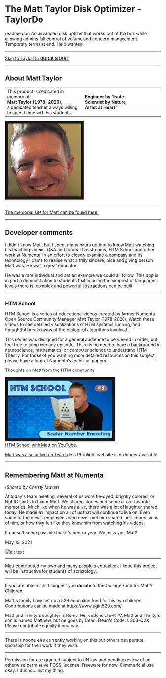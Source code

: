 # The Matt Taylor Disk Optimizer - TaylorDo 
readme doc
An advanced disk optizer that works out of the box while allowing admins full control of volume and concern management. Temporary terms at end. Help wanted.
___

[Skip to TaylorDo **QUICK START**](QuickStart.md)
___
## About Matt Taylor

<table>
<tr>
<td width="50%">
This product is dedicated in memory of:<br \><b>Matt Taylor (1978-2020)</b>, <br \>a dedicated teacher always willing to spend time with his students.
</td>
<td>
<b>Engineer by Trade,<br />Scientist by Nature,<br />Artist at Heart"</b><br />
</td>
</tr>
</table>

<img src="..\Resources\Page\Taylor_Pic_-_DonnaDubinsky.png" 
alt="Thumbnail of Matt on YouTube" border="10" />
___

[The memorial site for Matt can be found here.](https://www.forevermissed.com/matthew-taylor/about) <br />
___

## Developer comments
I didn't know Matt, but I spent many hours getting to know Matt watching his teaching videos, Q&A and tutorial live streams, HTM School and other work at Numenta. In an effort to closely examine a company and its technology I came to realise what a truly sincere, nice and giving person Matt was. He was a great educator.

He was a rare individual and set an example we could all follow. This app is in part a demonstration to students that in using the simplest of languages levels there is, complex and powerful abstractions can be built.
___
### HTM School

HTM School is a series of educational videos created by former Numenta Open Source Community Manager Matt Taylor (1978-2020). Watch these videos to see detailed visualizations of HTM systems running, and thoughtful breakdowns of the biological algorithms involved.

This series was designed for a general audience to be viewed in order, but feel free to jump into any episode. There is no need to have a background in neuroscience, mathematics, or computer science to understand HTM Theory. For those of you wanting more detailed resources on this subject, please have a look at Numenta’s technical papers.

[Thoughts on Matt from the HTM community](https://discourse.numenta.org/t/message-from-numenta-ceo-donna-dubinsky-regarding-matt-taylor/7524)

<a href="https://www.youtube.com/c/NumentaTheory" target="_blank">
<img src="..\Resources\Page\HTM_School_Ep5_Thumbnail_YouTube_hqdefault.png" 
alt="Thumbnail of Matt on YouTube" width="336" height="188" border="10" /></a><br />
<a href="https://www.youtube.com/c/NumentaTheory" target="_blank"/>HTM School with Matt on YouTube.</a>

[Matt was also active on Twitch](https://www.twitch.tv/rhyolight_/videos?filter=all&sort=time)
His Rhyolight website is no longer available.
___
## Remembering Matt at Numenta 
(_Shared by Christy Maver_)

At today's team meeting, several of us wore tie-dyed, brightly colored, or NuPIC shirts to honor Matt.  We shared stories and some of our favorite memories.  Much like when he was alive, there was a lot of laughter shared today.  He made an impact on all of us that will continue to live on.  Even some of the newer employees who never met him shared their impressions of him, or how they felt like they knew him from watching his videos. 

It doesn't seem possible that it's been a year.  We miss you, Matt! 

May 10, 2021

![alt text](https://www.forevermissed.com/lst/m/a/matthew-taylor/p/2517722_1920x1080_f985cc.jpg)

___
Matt contributed my own and many people's education. I hope this project will be instructive for students of scriptology.

___
If you are able might I suggest you **donate** to the College Fund for Matt's Children.

Matt's family have set up a 529 education fund for his two children. Contributions can be made at https://www.ugift529.com/.

Matt and Trinity's daughter is Romy.  Her code is L1E-N7C.
Matt and Trinity's son is named Matthew, but he goes by Dean.  Dean's Code is 303-Q2X. Please contribute equally if you can.
___
There is noone else currently working on this but others can pursue sponship for their work if they wish.
___
Permission for use granted subject to UN law and pending review of an otherwise permissive FOSS liscense. Freeware for now. Commericial use okay. I dunno... not my thing.
